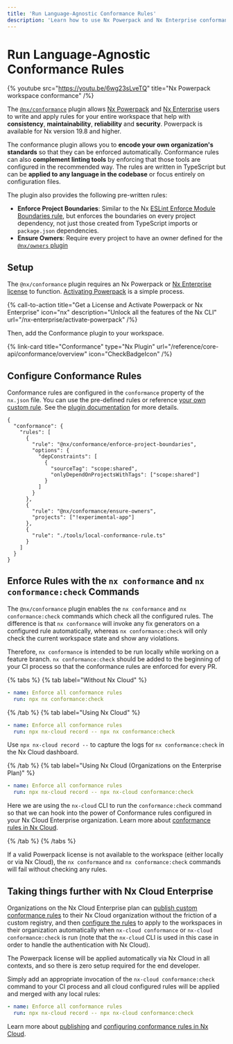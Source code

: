 ```yaml
---
title: 'Run Language-Agnostic Conformance Rules'
description: 'Learn how to use Nx Powerpack and Nx Enterprise conformance rules to enforce organizational standards, maintain consistency, and ensure security across your workspace.'
---
```


# Run Language-Agnostic Conformance Rules

{% youtube src="https://youtu.be/6wg23sLveTQ" title="Nx Powerpack workspace conformance" /%}

The [`@nx/conformance`](/reference/core-api/conformance) plugin allows [Nx Powerpack](/powerpack) and [Nx Enterprise](/enterprise) users to write and apply rules for your entire workspace that help with **consistency**, **maintainability**, **reliability** and **security**. Powerpack is available for Nx version 19.8 and higher.

The conformance plugin allows you to **encode your own organization's standards** so that they can be enforced automatically. Conformance rules can also **complement linting tools** by enforcing that those tools are configured in the recommended way. The rules are written in TypeScript but can be **applied to any language in the codebase** or focus entirely on configuration files.

The plugin also provides the following pre-written rules:

- **Enforce Project Boundaries**: Similar to the Nx [ESLint Enforce Module Boundaries rule](/features/enforce-module-boundaries), but enforces the boundaries on every project dependency, not just those created from TypeScript imports or `package.json` dependencies.
- **Ensure Owners**: Require every project to have an owner defined for the [`@nx/owners` plugin](/reference/core-api/owners)

## Setup

The `@nx/conformance` plugin requires an Nx Powerpack or [Nx Enterprise license](/enterprise) to function. [Activating Powerpack](/nx-enterprise/activate-powerpack) is a simple process.

{% call-to-action title="Get a License and Activate Powerpack or Nx Enterprise" icon="nx" description="Unlock all the features of the Nx CLI" url="/nx-enterprise/activate-powerpack" /%}

Then, add the Conformance plugin to your workspace.

{% link-card title="Conformance" type="Nx Plugin" url="/reference/core-api/conformance/overview" icon="CheckBadgeIcon" /%}

## Configure Conformance Rules

Conformance rules are configured in the `conformance` property of the `nx.json` file. You can use the pre-defined rules or reference [your own custom rule](/reference/core-api/conformance#custom-conformance-rules). See the [plugin documentation](/reference/core-api/conformance) for more details.

```jsonc {% fileName="nx.json" %}
{
  "conformance": {
    "rules": [
      {
        "rule": "@nx/conformance/enforce-project-boundaries",
        "options": {
          "depConstraints": [
            {
              "sourceTag": "scope:shared",
              "onlyDependOnProjectsWithTags": ["scope:shared"]
            }
          ]
        }
      },
      {
        "rule": "@nx/conformance/ensure-owners",
        "projects": ["!experimental-app"]
      },
      {
        "rule": "./tools/local-conformance-rule.ts"
      }
    ]
  }
}
```

## Enforce Rules with the `nx conformance` and `nx conformance:check` Commands

The `@nx/conformance` plugin enables the `nx conformance` and `nx conformance:check` commands which check all the configured rules. The difference is that `nx conformance` will invoke any fix generators on a configured rule automatically, whereas `nx conformance:check` will only check the current workspace state and show any violations.

Therefore, `nx conformance` is intended to be run locally while working on a feature branch. `nx conformance:check` should be added to the beginning of your CI process so that the conformance rules are enforced for every PR.

{% tabs %}
{% tab label="Without Nx Cloud" %}

```yaml
- name: Enforce all conformance rules
  run: npx nx conformance:check
```

{% /tab %}
{% tab label="Using Nx Cloud" %}

```yaml
- name: Enforce all conformance rules
  run: npx nx-cloud record -- npx nx conformance:check
```

Use `npx nx-cloud record --` to capture the logs for `nx conformance:check` in the Nx Cloud dashboard.

{% /tab %}
{% tab label="Using Nx Cloud (Organizations on the Enterprise Plan)" %}

```yaml
- name: Enforce all conformance rules
  run: npx nx-cloud record -- npx nx-cloud conformance:check
```

Here we are using the `nx-cloud` CLI to run the `conformance:check` command so that we can hook into the power of Conformance rules configured in your Nx Cloud Enterprise organization. Learn more about [conformance rules in Nx Cloud](/ci/recipes/enterprise/conformance/configure-conformance-rules-in-nx-cloud).

{% /tab %}
{% /tabs %}

If a valid Powerpack license is not available to the workspace (either locally or via Nx Cloud), the `nx conformance` and `nx conformance:check` commands will fail without checking any rules.

## Taking things further with Nx Cloud Enterprise

Organizations on the Nx Cloud Enterprise plan can [publish custom conformance rules](/ci/recipes/enterprise/conformance/publish-conformance-rules-to-nx-cloud) to their Nx Cloud organization without the friction of a custom registry, and then [configure the rules](/ci/recipes/enterprise/conformance/configure-conformance-rules-in-nx-cloud) to apply to the workspaces in their organization automatically when `nx-cloud conformance` or `nx-cloud conformance:check` is run (note that the `nx-cloud` CLI is used in this case in order to handle the authentication with Nx Cloud).

The Powerpack license will be applied automatically via Nx Cloud in all contexts, and so there is zero setup required for the end developer.

Simply add an appropriate invocation of the `nx-cloud conformance:check` command to your CI process and all cloud configured rules will be applied and merged with any local rules:

```yaml
- name: Enforce all conformance rules
  run: npx nx-cloud record -- npx nx-cloud conformance:check
```

Learn more about [publishing](/ci/recipes/enterprise/conformance/publish-conformance-rules-to-nx-cloud) and [configuring conformance rules in Nx Cloud](/ci/recipes/enterprise/conformance/configure-conformance-rules-in-nx-cloud).
